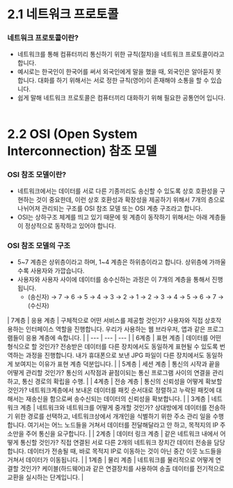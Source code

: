 # 2.1 네트워크 프로토콜

### 네트워크 프로토콜이란?

- 네트워크를 통해 컴퓨터끼리 통신하기 위한 규칙(절차)을 네트워크 프로토콜이라고 합니다.
- 예시로는 한국인이 한국어를 써서 외국인에게 말을 했을 때, 외국인은 알아듣지 못 합니다. 대화를 하기 위해서는 서로 정한 규칙(영어)이 존재해야 소통을 할 수 있습니다.
- 쉽게 말해 네트워크 프로토콜은 컴퓨터끼리 대화하기 위해 필요한 공통언어 입니다.
<br><br>

# 2.2 OSI (Open System Interconnection) 참조 모델

### OSI 참조 모델이란?

- 네트워크에서는 데이터를 서로 다른 기종끼리도 송신할 수 있도록 상호 호환성을 구현하는 것이 중요한데, 이런 상호 호환성과 확장성을 제공하기 위해서 7개의 층으로 나뉘어져 관리되는 구조를 OSI 참조 모델 또는 OSI 계층 구조라고 합니다.
- OSI는 상하구조 체계를 띄고 있기 때문에 윗 계층이 동작하기 위해서는 아래 계층들이 정상적으로 동작하고 있어야 합니다.

### OSI 참조 모델의 구조

- 5~7 계층은 상위층이라고 하며, 1~4 계층은 하위층이라고 합니다. 상위층에 가까울 수록 사용자와 가깝습니다.
- 사용자와 사용자 사이에 데이터를 송수신하는 과정은 이 7개의 계층을 통해서 진행됩니다.
    - (송신자) → 7 → 6 → 5 → 4 → 3 → 2 → 1 → 2 → 3 → 4 → 5 → 6 → 7 → (수신자)

| 7계층 | 응용 계층 | 구체적으로 어떤 서비스를 제공할 것인가?
사용자와 직접 상호작용하는 인터페이스 역할을 진행합니다. 우리가 사용하는 웹 브라우저, 앱과 같은 프로그램들이 응용 계층에 속합니다.  |
| --- | --- | --- |
| 6계층 | 표현 계층 | 데이터를 어떤 형식으로 할 것인가?
전송받은 데이터를 다른 장치에서도 동일하게 표현될 수 있도록 번역하는 과정을 진행합니다. 내가 휴대폰으로 보낸 JPG 파일이 다른 장치에서도 동일하게 보여지는 이유가 표현 계층 덕분입니다.  |
| 5계층 | 세션 계층 | 통신의 시작과 끝을 어떻게 관리할 것인가?
통신의 시작점과 끝점이되는 통신 프로그램 사이의 연결을 관리하고, 통신 경로의 확립을 수행. |
| 4계층 | 전송 계층 | 통신의 신뢰성을 어떻게 확보할 것인가?
네트워크계층에서 보내온 데이터를 패킷 순서대로 정렬하고 누락된 패킷에 대해서는 재송신을 함으로써 송수신되는 데이터의 신뢰성을 확보합니다. |
| 3계층 | 네트워크 계층 | 네트워크와 네트워크를 어떻게 중개할 것인가?
상대방에게 데이터를 전송하기 위한 경로를 선택하고, 네트워크상에서 개개인을 식별하기 위한 주소 관리 일을 수행합니다. 여기서는 어느 노드들을 거쳐서 데이터를 전달해달라고 안 하고, 목적지의 IP 주소만을 주어 통신을 요구합니다. |
| 2계층 | 데이터 링크 계층 | 같은 네트워크 내에서 어떻게 통신할 것인가?
직접 연결된 서로 다른 2개의 네트워크 장치간 데이터 전송을 담당합니다. 데이터가 전송될 때, 바로 목적지 IP로 이동하는 것이 아닌 중간 이웃 노드들을 거쳐서 데이터가 이동됩니다. |
| 1계층 | 물리 계층 | 네트워크를 물리적으로 어떻게 연결할 것인가? 
케이블(하드웨어)과 같은 연결장치를 사용하여 송출 데이터를 전기적으로 교환을 실시하는 단계입니다.  |
